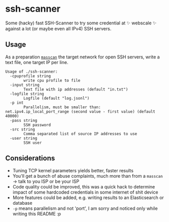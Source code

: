 # ssh-scanner
Some (hacky) fast SSH-Scanner to try some credential at ✨ webscale ✨ against a lot (or maybe even all IPv4) SSH servers.

## Usage
As a preparation [`masscan`](https://github.com/robertdavidgraham/masscan) the target network for open SSH servers, write a text file, one target IP per line.

```
Usage of ./ssh-scanner:
  -cpuprofile string
    	write cpu profile to file
  -input string
    	Text file with ip addresses (default "in.txt")
  -logfile string
    	Logfile (default "log.jsonl")
  -p int
    	Parallelism, must be smaller than: net.ipv4.ip_local_port_range (second value - first value) (default 40000)
  -pass string
    	SSH password
  -src string
    	Comma separated list of source IP addresses to use
  -user string
    	SSH user
```

## Considerations
* Tuning TCP kernel parameters yields better, faster results
* You'll get a bunch of abuse complaints, much more than from a `masscan` -> talk to you ISP or be your ISP
* Code quality could be improved, this was a quick hack to determine impact of some hardcoded credentials in some internet of shit device
* More features could be added, e.g. writing results to an Elasticsearch or database
* `-p` means parallelism and not 'port', I am sorry and noticed only while writing this README :p
